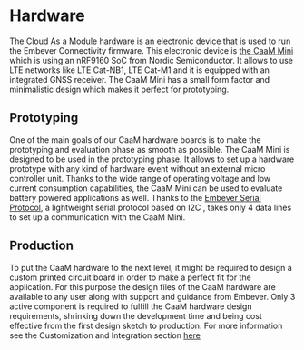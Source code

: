 # Hardware
The Cloud As a Module hardware is an electronic device that is used to run the Embever Connectivity firmware. This electronic device is [the CaaM Mini](../hardware/dev-board/index.md) which is using an nRF9160 SoC from Nordic Semiconductor. It allows to use LTE networks like LTE Cat-NB1, LTE Cat-M1 and it is equipped with an integrated GNSS receiver. The CaaM Mini has a small form factor and minimalistic design which makes it perfect for prototyping.

## Prototyping
One of the main goals of our CaaM hardware boards is to make the prototyping and evaluation phase as smooth as possible. The CaaM Mini is designed to be used in the prototyping phase. It allows to set up a hardware prototype with any kind of hardware event without an external micro controller unit. Thanks to the wide range of operating voltage and low current consumption capabilities, the CaaM Mini can be used to evaluate battery powered applications as well. Thanks to the [Embever Serial Protocol](../firmware/caam-app-framework/esp/esp-overview.md), a lightweight serial protocol based on I2C , takes only 4 data lines to set up a communication with the CaaM Mini.

## Production
To put the CaaM hardware to the next level, it might be required to design a custom printed circuit board in order to make a perfect fit for the application. For this purpose the design files of the CaaM hardware are available to any user along with support and guidance from Embever.
Only 3 active component is required to fulfill the CaaM hardware design requirements, shrinking down the development time and being cost effective from the first design sketch to production.
For more information see the Customization and Integration section [here](../hardware/customization/index.md)